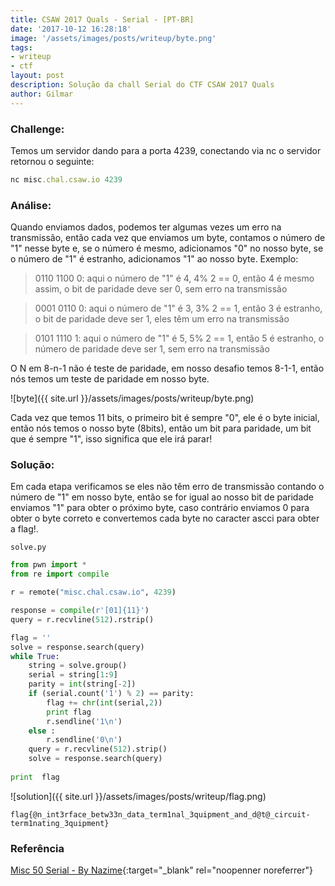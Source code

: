 ```yaml
---
title: CSAW 2017 Quals - Serial - [PT-BR]
date: '2017-10-12 16:28:18'
image: '/assets/images/posts/writeup/byte.png'
tags:
- writeup
- ctf
layout: post
description: Solução da chall Serial do CTF CSAW 2017 Quals
author: Gilmar
---
```


### Challenge:

Temos um servidor dando para a porta 4239, conectando via nc o servidor retornou o seguinte:

``` ruby
nc misc.chal.csaw.io 4239
```

### Análise:

Quando enviamos dados, podemos ter algumas vezes um erro na transmissão, então cada vez que enviamos um byte, contamos o número de "1" nesse byte e, se o número é mesmo, adicionamos "0" no nosso byte, se o número de "1" é estranho, adicionamos "1" ao nosso byte.
Exemplo:

> 0110 1100 0: aqui o número de "1" é 4, 4% 2 == 0, então 4 é mesmo assim, o bit de paridade deve ser 0, sem erro na transmissão

> 0001 0110 0: aqui o número de "1" é 3, 3% 2 == 1, então 3 é estranho, o bit de paridade deve ser 1, eles têm um erro na transmissão

> 0101 1110 1: aqui o número de "1" é 5, 5% 2 == 1, então 5 é estranho, o número de paridade deve ser 1, sem erro na transmissão

O N em 8-n-1 não é teste de paridade, em nosso desafio temos 8-1-1, então nós temos um teste de paridade em nosso byte.

![byte]({{ site.url }}/assets/images/posts/writeup/byte.png)

Cada vez que temos 11 bits, o primeiro bit é sempre "0", ele é o byte inicial, então nós temos o nosso byte (8bits), então um bit para paridade, um bit que é sempre "1", isso significa que ele irá parar!

### Solução:

Em cada etapa verificamos se eles não têm erro de transmissão contando o número de "1" em nosso byte, então se for igual ao nosso bit de paridade enviamos "1" para obter o próximo byte, caso contrário enviamos 0 para obter o byte correto e convertemos cada byte no caracter ascci para obter a flag!.

```
solve.py
```
``` python
from pwn import *
from re import compile

r = remote("misc.chal.csaw.io", 4239)

response = compile(r'[01]{11}')
query = r.recvline(512).rstrip()

flag = ''
solve = response.search(query)
while True:
    string = solve.group()
    serial = string[1:9]
    parity = int(string[-2])
    if (serial.count('1') % 2) == parity:
        flag += chr(int(serial,2))
        print flag
        r.sendline('1\n')
    else :
        r.sendline('0\n')
    query = r.recvline(512).strip()
    solve = response.search(query)
    
print  flag
```

![solution]({{ site.url }}/assets/images/posts/writeup/flag.png)

```
flag{@n_int3rface_betw33n_data_term1nal_3quipment_and_d@t@_circuit-term1nating_3quipment}
```

### Referência

[Misc 50 Serial - By Nazime](https://noobsinthehood.gitbooks.io/nith/content/misc-50-serial.html){:target="_blank" rel="noopenner noreferrer"}
